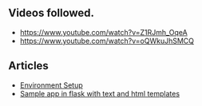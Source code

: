 ## Videos followed.
- https://www.youtube.com/watch?v=Z1RJmh_OqeA
- https://www.youtube.com/watch?v=oQWkuJhSMCQ


## Articles
- [Environment Setup](https://medium.com/@udayonekiran/python-environment-setup-90943fc3c023)
- [Sample app in flask with text and html templates](https://medium.com/@udayonekiran/test-flask-app-with-sample-text-and-also-html-template-files-af3c3402cb5e)
